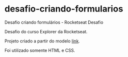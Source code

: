 # desafio-criando-formularios
Desafio criando formulários - Rocketseat Desafio

Desafio do curso Explorer da Rocketseat.

Projeto criado a partir do modelo <a href="https://www.figma.com/file/Nws1KWB7DyXBw8L6wXb9mp/Stage-03---Formul%C3%A1rio-intermedi%C3%A1rio/duplicate">link<a/>.
 
Foi utilizado somente HTML e CSS.
 
